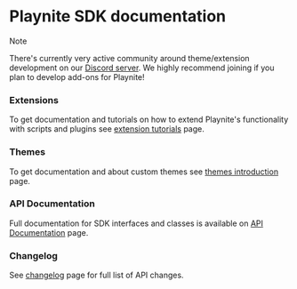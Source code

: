 # Playnite SDK documentation

> [!NOTE]
> There's currently very active community around theme/extension development on our [Discord server](https://discord.gg/hSFvmN6). We highly recommend joining if you plan to develop add-ons for Playnite!

### Extensions

To get documentation and tutorials on how to extend Playnite's functionality with scripts and plugins see [extension tutorials](extensions/intro.md) page.

### Themes

To get documentation and about custom themes see [themes introduction](themes/introduction.md) page.

### API Documentation

Full documentation for SDK interfaces and classes is available on [API Documentation](../api/index.md) page.

### Changelog

See [changelog](../changelog.md) page for full list of API changes.